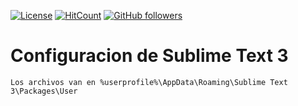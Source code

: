 [![License](https://img.shields.io/badge/licence-GPL--3.0-blue.svg)](https://raw.githubusercontent.com/luchist/cfg/master/LICENSE)
[![HitCount](http://hits.dwyl.io/luchist/cfg.svg)](http://hits.dwyl.io/luchist/cfg)
[![GitHub followers](https://img.shields.io/github/followers/luchist.svg?style=social&label=Follow&maxAge=2592000)](https://github.com/luchist?tab=followers)




# Configuracion de Sublime Text 3
`Los archivos van en %userprofile%\AppData\Roaming\Sublime Text 3\Packages\User`
